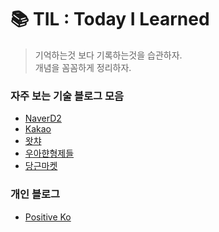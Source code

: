# 📚 TIL : Today I Learned

> 기억하는것 보다 기록하는것을 습관하자.  
> 개념을 꼼꼼하게 정리하자.

### 자주 보는 기술 블로그 모음

- [NaverD2](https://d2.naver.com/home)
- [Kakao](https://tech.kakao.com/blog/)
- [왓챠](https://medium.com/watcha)
- [우아햔형제들](https://techblog.woowahan.com/)
- [당근마켓](https://medium.com/daangn)

### 개인 블로그

- [Positive Ko](https://velog.io/@edie_ko)
